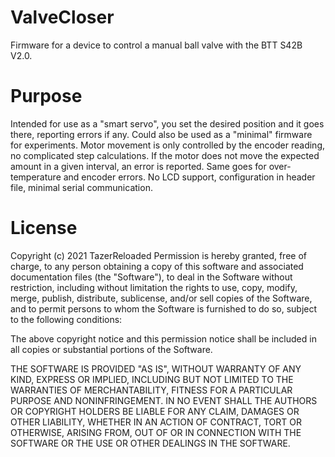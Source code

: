 # ValveCloser
Firmware for a device to control a manual ball valve with the BTT S42B V2.0.

# Purpose
Intended for use as a "smart servo", you set the desired position and it goes there, reporting errors if any. Could also be used as a "minimal" firmware for experiments. Motor movement is only controlled by the encoder reading, no complicated step calculations. If the motor does not move the expected amount in a given interval, an error is reported. Same goes for over-temperature and encoder errors. No LCD support, configuration in header file, minimal serial communication.

# License
Copyright (c) 2021 TazerReloaded
Permission is hereby granted, free of charge, to any person obtaining a copy of this software and associated documentation files (the "Software"), to deal in the Software without restriction, including without limitation the rights to use, copy, modify, merge, publish, distribute, sublicense, and/or sell copies of the Software, and to permit persons to whom the Software is furnished to do so, subject to the following conditions:

The above copyright notice and this permission notice shall be included in all copies or substantial portions of the Software.

THE SOFTWARE IS PROVIDED "AS IS", WITHOUT WARRANTY OF ANY KIND, EXPRESS OR IMPLIED, INCLUDING BUT NOT LIMITED TO THE WARRANTIES OF MERCHANTABILITY, FITNESS FOR A PARTICULAR PURPOSE AND NONINFRINGEMENT. IN NO EVENT SHALL THE AUTHORS OR COPYRIGHT HOLDERS BE LIABLE FOR ANY CLAIM, DAMAGES OR OTHER LIABILITY, WHETHER IN AN ACTION OF CONTRACT, TORT OR OTHERWISE, ARISING FROM, OUT OF OR IN CONNECTION WITH THE SOFTWARE OR THE USE OR OTHER DEALINGS IN THE SOFTWARE.

